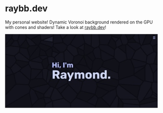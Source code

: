 # raybb.dev

My personal website! Dynamic Voronoi background rendered on the GPU with cones and shaders! Take a look at [raybb.dev](https://raybb.dev)!

<img src="./public/project-cover/voronoi.png" width="500"/>
